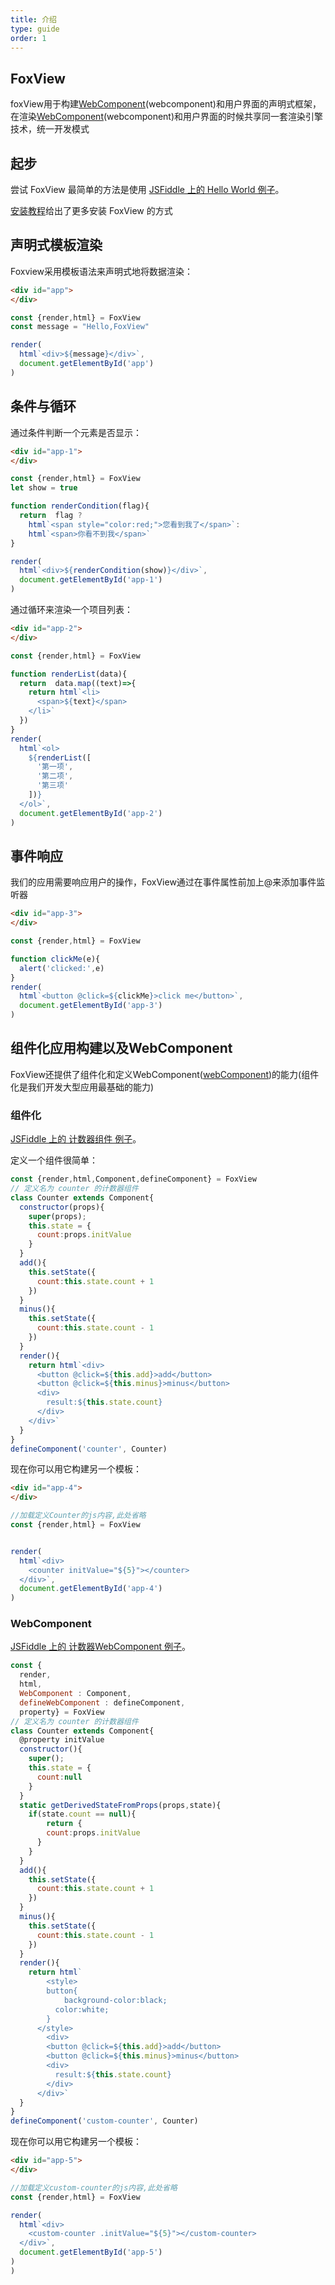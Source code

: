 ```yaml
---
title: 介绍
type: guide
order: 1
---
```


## FoxView

foxView用于构建[WebComponent](https://developer.mozilla.org/zh-CN/docs/Web/Web_Components)(webcomponent)和用户界面的声明式框架，在渲染[WebComponent](https://developer.mozilla.org/zh-CN/docs/Web/Web_Components)(webcomponent)和用户界面的时候共享同一套渲染引擎技术，统一开发模式



## 起步


尝试 FoxView 最简单的方法是使用 [JSFiddle 上的 Hello World 例子](https://jsfiddle.net/luodan/ham1qrg9/6/)。

[安装教程](/guide/install.html)给出了更多安装 FoxView 的方式


## 声明式模板渲染



Foxview采用模板语法来声明式地将数据渲染：

``` html
<div id="app">
</div>
```
``` js
const {render,html} = FoxView
const message = "Hello,FoxView"

render(
  html`<div>${message}</div>`,
  document.getElementById('app')
)
```




## 条件与循环



通过条件判断一个元素是否显示：

``` html
<div id="app-1">
</div>
```
``` js
const {render,html} = FoxView
let show = true

function renderCondition(flag){
  return  flag ? 
    html`<span style="color:red;">您看到我了</span>`:
    html`<span>你看不到我</span>`
}

render(
  html`<div>${renderCondition(show)}</div>`,
  document.getElementById('app-1')
)
```


通过循环来渲染一个项目列表：

``` html
<div id="app-2">
</div>
```
``` js
const {render,html} = FoxView

function renderList(data){
  return  data.map((text)=>{
    return html`<li>
      <span>${text}</span>
    </li>`
  })
}
render(
  html`<ol>
    ${renderList([
      '第一项',
      '第二项',
      '第三项'
    ])}
  </ol>`,
  document.getElementById('app-2')
)
```


## 事件响应


我们的应用需要响应用户的操作，FoxView通过在事件属性前加上@来添加事件监听器

``` html
<div id="app-3">
</div>
```
``` js
const {render,html} = FoxView

function clickMe(e){
  alert('clicked:',e)
}
render(
  html`<button @click=${clickMe}>click me</button>`,
  document.getElementById('app-3')
)
```



## 组件化应用构建以及WebComponent

FoxView还提供了组件化和定义WebComponent([webComponent](https://developer.mozilla.org/zh-CN/docs/Web/Web_Components))的能力(组件化是我们开发大型应用最基础的能力)




### 组件化


[JSFiddle 上的 计数器组件 例子](https://jsfiddle.net/luodan/zmk6u480/4/)。

定义一个组件很简单：

``` js
const {render,html,Component,defineComponent} = FoxView
// 定义名为 counter 的计数器组件
class Counter extends Component{
  constructor(props){
    super(props);
    this.state = {
      count:props.initValue
    }
  }
  add(){
    this.setState({
      count:this.state.count + 1
    })
  }
  minus(){
    this.setState({
      count:this.state.count - 1
    })
  }
  render(){
    return html`<div>
      <button @click=${this.add}>add</button>
      <button @click=${this.minus}>minus</button>
      <div>
        result:${this.state.count}
      </div>
    </div>`
  }
}
defineComponent('counter', Counter)
```

现在你可以用它构建另一个模板：


``` html
<div id="app-4">
</div>
```

``` js
//加载定义Counter的js内容,此处省略
const {render,html} = FoxView


render(
  html`<div>
    <counter initValue="${5}"></counter>
  </div>`,
  document.getElementById('app-4')
)
```




### WebComponent

[JSFiddle 上的 计数器WebComponent 例子](https://jsfiddle.net/luodan/L6fxuk83/29/)。


``` js
const {
  render,
  html,
  WebComponent : Component,
  defineWebComponent : defineComponent,
  property} = FoxView
// 定义名为 counter 的计数器组件
class Counter extends Component{
  @property initValue
  constructor(){
    super();
    this.state = {
      count:null
    }
  }
  static getDerivedStateFromProps(props,state){
  	if(state.count == null){
    	return {
      	count:props.initValue
      }
    }
  }
  add(){
    this.setState({
      count:this.state.count + 1
    })
  }
  minus(){
    this.setState({
      count:this.state.count - 1
    })
  }
  render(){
    return html`
    	<style>
      	button{
        	background-color:black;
          color:white;
        }
      </style>
    	<div>
        <button @click=${this.add}>add</button>
        <button @click=${this.minus}>minus</button>
        <div>
          result:${this.state.count}
        </div>
      </div>`
  }
}
defineComponent('custom-counter', Counter)
```

现在你可以用它构建另一个模板：


``` html
<div id="app-5">
</div>
```

``` js
//加载定义custom-counter的js内容,此处省略
const {render,html} = FoxView

render(
  html`<div>
    <custom-counter .initValue="${5}"></custom-counter>
  </div>`,
  document.getElementById('app-5')
)
)
```